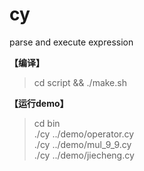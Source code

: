 # cy
parse and execute expression

**【编译】**  
> cd script && ./make.sh

**【运行demo】**
> cd bin  
> ./cy ../demo/operator.cy  
> ./cy ../demo/mul_9_9.cy  
> ./cy ../demo/jiecheng.cy